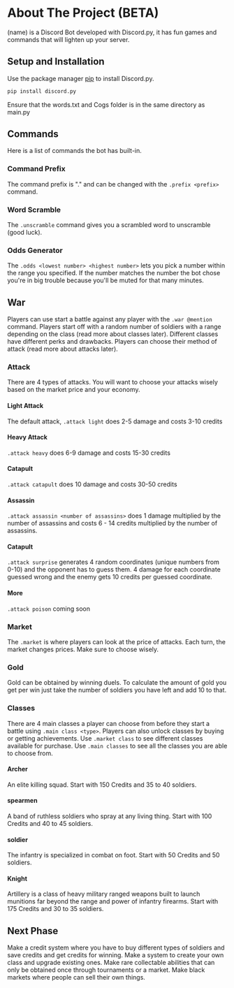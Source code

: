 # About The Project (BETA)
(name) is a Discord Bot developed with Discord.py, it has fun games and commands that will lighten up your server.

## Setup and Installation

Use the package manager [pip](https://pip.pypa.io/en/stable/) to install Discord.py.

```bash
pip install discord.py
```
Ensure that the words.txt and Cogs folder is in the same directory as main.py

## Commands
Here is a list of commands the bot has built-in.

### Command Prefix
The command prefix is "." and can be changed with the `.prefix <prefix>` command.

### Word Scramble
The `.unscramble` command gives you a scrambled word to unscramble (good luck).

### Odds Generator
The `.odds <lowest number> <highest number>` lets you pick a number within the range you specified. If the number matches the number the bot chose you're in big trouble because you'll be muted for that many minutes.

## War
Players can use start a battle against any player with the `.war @mention` command. Players start off with a random number of soldiers with a range depending on the class (read more about classes later). Different classes have different perks and drawbacks. Players can choose their method of attack (read more about attacks later).

### Attack
There are 4 types of attacks. You will want to choose your attacks wisely based on the market price and your economy.

#### Light Attack
The default attack, `.attack light` does 2-5 damage and costs 3-10 credits

#### Heavy Attack
`.attack heavy` does 6-9 damage and costs 15-30 credits

#### Catapult
`.attack catapult` does 10 damage and costs 30-50 credits

#### Assassin
`.attack assassin <number of assassins>` does 1 damage multiplied by the number of assassins and costs 6 - 14 credits multiplied by the number of assassins. 

#### Catapult
`.attack surprise` generates 4 random coordinates (unique numbers from 0-10) and the opponent has to guess them. 4 damage for each coordinate guessed wrong and the enemy gets 10 credits per guessed coordinate. 

#### More
`.attack poison` coming soon

### Market
The `.market` is where players can look at the price of attacks. Each turn, the market changes prices. Make sure to choose wisely.

### Gold
Gold can be obtained by winning duels. To calculate the amount of gold you get per win just take the number of soldiers you have left and add 10 to that. 

### Classes
There are 4 main classes a player can choose from before they start a battle using `.main class <type>`. Players can also unlock classes by buying or getting achievements. Use `.market class` to see different classes available for purchase. Use `.main classes` to see all the classes you are able to choose from.

#### Archer
An elite killing squad. Start with 150 Credits and 35 to 40 soldiers. 

#### spearmen
A band of ruthless soldiers who spray at any living thing. Start with 100 Credits and 40 to 45 soldiers. 

#### soldier
The infantry is specialized in combat on foot. Start with 50 Credits and 50 soldiers. 

#### Knight
Artillery is a class of heavy military ranged weapons built to launch munitions far beyond the range and power of infantry firearms. Start with 175 Credits and 30 to 35 soldiers.

## Next Phase
Make a credit system where you have to buy different types of soldiers and save credits and get credits for winning.
Make a system to create your own class and upgrade existing ones.
Make rare collectable abilities that can only be obtained once through tournaments or a market.
Make black markets where people can sell their own things.

